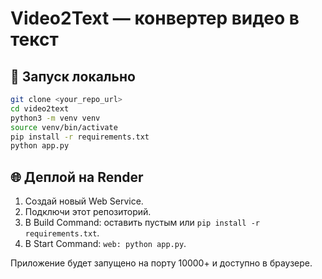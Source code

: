
# Video2Text — конвертер видео в текст

## 🚀 Запуск локально

```bash
git clone <your_repo_url>
cd video2text
python3 -m venv venv
source venv/bin/activate
pip install -r requirements.txt
python app.py
```

## 🌐 Деплой на Render

1. Создай новый Web Service.
2. Подключи этот репозиторий.
3. В Build Command: оставить пустым или `pip install -r requirements.txt`.
4. В Start Command: `web: python app.py`.

Приложение будет запущено на порту 10000+ и доступно в браузере.
